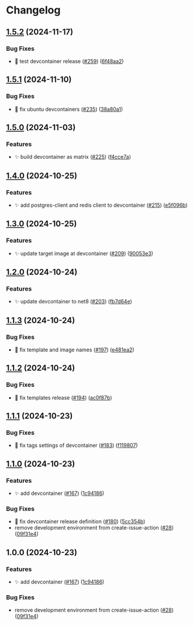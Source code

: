 # Changelog

## [1.5.2](https://github.com/bagermen/rnd-images/compare/devcontainer-v1.5.1...devcontainer-v1.5.2) (2024-11-17)


### Bug Fixes

* 🐛 test devcontainer release ([#259](https://github.com/bagermen/rnd-images/issues/259)) ([6f48aa2](https://github.com/bagermen/rnd-images/commit/6f48aa29c1c5e2053d7a38173f46c99dd32ea379))

## [1.5.1](https://github.com/bagermen/rnd-images/compare/devcontainer-v1.5.0...devcontainer-v1.5.1) (2024-11-10)


### Bug Fixes

* 🐛 fix ubuntu devcontainers ([#235](https://github.com/bagermen/rnd-images/issues/235)) ([38a80a1](https://github.com/bagermen/rnd-images/commit/38a80a19b6aa9f8b75a31fc8194c233a8dbb05f4))

## [1.5.0](https://github.com/bagermen/rnd-images/compare/devcontainer-v1.4.0...devcontainer-v1.5.0) (2024-11-03)


### Features

* ✨ build devcontainer as matrix ([#225](https://github.com/bagermen/rnd-images/issues/225)) ([f4cce7a](https://github.com/bagermen/rnd-images/commit/f4cce7a3dc09f70e1aace2b256ac7e8270909728))

## [1.4.0](https://github.com/bagermen/rnd-images/compare/devcontainer-v1.3.0...devcontainer-v1.4.0) (2024-10-25)


### Features

* ✨ add postgres-client and redis client to devcontainer ([#215](https://github.com/bagermen/rnd-images/issues/215)) ([e5f096b](https://github.com/bagermen/rnd-images/commit/e5f096bd5ecc71b46f569e3f5162adff9ab8451f))

## [1.3.0](https://github.com/bagermen/rnd-images/compare/devcontainer-v1.2.0...devcontainer-v1.3.0) (2024-10-25)


### Features

* ✨ update target image at devcontainer ([#209](https://github.com/bagermen/rnd-images/issues/209)) ([90053e3](https://github.com/bagermen/rnd-images/commit/90053e345d8c09142f32d2db9baf500a6659cd63))

## [1.2.0](https://github.com/bagermen/rnd-images/compare/devcontainer-v1.1.3...devcontainer-v1.2.0) (2024-10-24)


### Features

* ✨ update devcontainer to net8 ([#203](https://github.com/bagermen/rnd-images/issues/203)) ([fb7d64e](https://github.com/bagermen/rnd-images/commit/fb7d64e2d7ffd4ee0d52d8ffcd624f3801eb1e4f))

## [1.1.3](https://github.com/bagermen/rnd-images/compare/devcontainer-v1.1.2...devcontainer-v1.1.3) (2024-10-24)


### Bug Fixes

* 🐛 fix template and image names ([#197](https://github.com/bagermen/rnd-images/issues/197)) ([e481ea2](https://github.com/bagermen/rnd-images/commit/e481ea2673c3973bdee7c33c96a8d1b48bdb822d))

## [1.1.2](https://github.com/bagermen/rnd-images/compare/devcontainer-v1.1.1...devcontainer-v1.1.2) (2024-10-24)


### Bug Fixes

* 🐛 fix templates release ([#194](https://github.com/bagermen/rnd-images/issues/194)) ([ac0f87b](https://github.com/bagermen/rnd-images/commit/ac0f87b48df4ec75e5d8ca57ed577454cbeb1dc8))

## [1.1.1](https://github.com/bagermen/rnd-images/compare/devcontainer-v1.1.0...devcontainer-v1.1.1) (2024-10-23)


### Bug Fixes

* 🐛 fix tags settings of devcontainer ([#183](https://github.com/bagermen/rnd-images/issues/183)) ([f119807](https://github.com/bagermen/rnd-images/commit/f11980755a24698ada85e2d4091a7391c1210cc3))

## [1.1.0](https://github.com/bagermen/rnd-images/compare/devcontainer-v1.0.0...devcontainer-v1.1.0) (2024-10-23)


### Features

* ✨ add devcontainer ([#167](https://github.com/bagermen/rnd-images/issues/167)) ([1c94186](https://github.com/bagermen/rnd-images/commit/1c9418644ff6ad39693280b1c4b59fa81cafe2d6))


### Bug Fixes

* 🐛 fix devcontainer release definition ([#180](https://github.com/bagermen/rnd-images/issues/180)) ([5cc354b](https://github.com/bagermen/rnd-images/commit/5cc354b6cedfeee1f820fbd248b71f00fc351e85))
* remove development environment  from create-issue-action ([#28](https://github.com/bagermen/rnd-images/issues/28)) ([09f31e4](https://github.com/bagermen/rnd-images/commit/09f31e4188e89e57d5e29f476a26a11bca9105f6))

## 1.0.0 (2024-10-23)


### Features

* ✨ add devcontainer ([#167](https://github.com/bagermen/rnd-images/issues/167)) ([1c94186](https://github.com/bagermen/rnd-images/commit/1c9418644ff6ad39693280b1c4b59fa81cafe2d6))


### Bug Fixes

* remove development environment  from create-issue-action ([#28](https://github.com/bagermen/rnd-images/issues/28)) ([09f31e4](https://github.com/bagermen/rnd-images/commit/09f31e4188e89e57d5e29f476a26a11bca9105f6))
